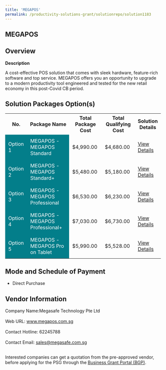 ```yaml
---
title: 'MEGAPOS'
permalink: /productivity-solutions-grant/solutionrepo/solution1183
---
```


## MEGAPOS

## Overview

**Description**

A cost-effective POS solution that comes with sleek hardware, feature-rich software and top service.   MEGAPOS offers you an opportunity to upgrade to a modern productivity tool engineered and tested for the new retail economy in this post-Covid CB period.

## Solution Packages Option(s)

<table>
<tr>
<th><b>No.</b></th>
<th><b>Package Name</b></th>
<th><b>Total Package Cost</b></th>
<th><b>Total Qualifying Cost</b></th>
<th><b>Solution Details</b></th>
</tr>
<tr>
<td style='padding: 10px; background-color: #037E8A; color: #FFFFFF;'>Option 1</td>
<td style='padding: 10px; background-color: #037E8A; color: #FFFFFF;'>MEGAPOS - MEGAPOS Standard</td>
<td style='padding: 10px;'>$4,990.00</td>
<td style='padding: 10px;'>$4,680.00</td>
<td style='padding: 10px;'><a href='https://www.gobusiness.gov.sg/images/psg/Desensitised_Megasafe_20200300_Annex_3_Part_1.pdf' target='_blank'>View Details</a></td>
</tr>
<tr>
<td style='padding: 10px; background-color: #037E8A; color: #FFFFFF;'>Option 2</td>
<td style='padding: 10px; background-color: #037E8A; color: #FFFFFF;'>MEGAPOS - MEGAPOS Standard+</td>
<td style='padding: 10px;'>$5,480.00</td>
<td style='padding: 10px;'>$5,180.00</td>
<td style='padding: 10px;'><a href='https://www.gobusiness.gov.sg/images/psg/Desensitised_Megasafe_20200300_Annex_3_Part_2.pdf' target='_blank'>View Details</a></td>
</tr>
<tr>
<td style='padding: 10px; background-color: #037E8A; color: #FFFFFF;'>Option 3</td>
<td style='padding: 10px; background-color: #037E8A; color: #FFFFFF;'>MEGAPOS - MEGAPOS Professional</td>
<td style='padding: 10px;'>$6,530.00</td>
<td style='padding: 10px;'>$6,230.00</td>
<td style='padding: 10px;'><a href='https://www.gobusiness.gov.sg/images/psg/Desensitised_Megasafe_20200300_Annex_3_Part_3.pdf' target='_blank'>View Details</a></td>
</tr>
<tr>
<td style='padding: 10px; background-color: #037E8A; color: #FFFFFF;'>Option 4</td>
<td style='padding: 10px; background-color: #037E8A; color: #FFFFFF;'>MEGAPOS - MEGAPOS Professional+</td>
<td style='padding: 10px;'>$7,030.00</td>
<td style='padding: 10px;'>$6,730.00</td>
<td style='padding: 10px;'><a href='https://www.gobusiness.gov.sg/images/psg/Desensitised_Megasafe_20200300_Annex_3_Part_4.pdf' target='_blank'>View Details</a></td>
</tr>
<tr>
<td style='padding: 10px; background-color: #037E8A; color: #FFFFFF;'>Option 5</td>
<td style='padding: 10px; background-color: #037E8A; color: #FFFFFF;'>MEGAPOS - MEGAPOS Pro on Tablet</td>
<td style='padding: 10px;'>$5,990.00</td>
<td style='padding: 10px;'>$5,528.00</td>
<td style='padding: 10px;'><a href='https://www.gobusiness.gov.sg/images/psg/Desensitised_Megasafe_20200300_Annex_3_Part_5.pdf' target='_blank'>View Details</a></td>
</tr>
</table>

## Mode and Schedule of Payment

 - Direct Purchase

## Vendor Information

 Company Name:Megasafe Technology Pte Ltd <br><br>Web URL: www.megapos.com.sg <br><br>Contact Hotline: 62245788 <br><br>Contact Email: sales@megasafe.com.sg <br><br>

Interested companies can get a quotation from the pre-approved vendor, before applying for the PSG through the <a href='https://www.businessgrants.gov.sg/' target='_blank' rel='noopener'>Business Grant Portal (BGP)</a>.

<script src="/jquery/resize-tables.js"></script>
